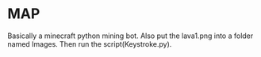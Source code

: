 # MAP
Basically a minecraft python mining bot. 
Also put the lava1.png into a folder named Images. Then run the script(Keystroke.py).
